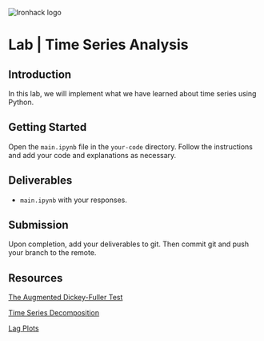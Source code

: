 ![Ironhack logo](https://i.imgur.com/1QgrNNw.png)

# Lab | Time Series Analysis


## Introduction

In this lab, we will implement what we have learned about time series using Python.

## Getting Started

Open the `main.ipynb` file in the `your-code` directory. Follow the instructions and add your code and explanations as necessary. 
## Deliverables

- `main.ipynb` with your responses.

## Submission

Upon completion, add your deliverables to git. Then commit git and push your branch to the remote.

## Resources

[The Augmented Dickey-Fuller Test](https://en.wikipedia.org/wiki/Augmented_Dickey%E2%80%93Fuller_test)

[Time Series Decomposition](https://newonlinecourses.science.psu.edu/stat510/node/69/)

[Lag Plots](https://www.itl.nist.gov/div898/handbook/eda/section3/lagplot.htm)